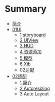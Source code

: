 # Summary

* [简介](README.md)
* [01UI](01ui.md)
   * [1 storyboard](1_storyboard.md)
   * [2 UIView](2_uiview.md)
   * [3 HUD](3_hud.md)
   * [4 资源添加](4_zi_yuan_tian_jia.md)
   * [5 模型](5_mo_xing.md)
   * [6 Xib](6_xib.md)
   * 02适配
* [02适配](02shi_pei.md)
   * [1 简介](1_jian_jie.md)
   * [2 Autoresizing](2_autoresizing.md)
   * 3 Auto Layout

